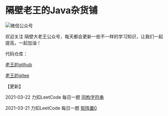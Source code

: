 # 隔壁老王的Java杂货铺

![微信公众号](./logo.png)

欢迎关注 隔壁大老王公众号，每天都会更新一些不一样的学习知识，让我们一起提高，一起加油！



代码仓库：

 [老王的github](https://www.github.com/get2bad)

 [老王的gitee](https://www.gitee.com/get2bad)



【更新】

2021-03-22 力扣LeetCode 每日一题 [同构字符串](./docs/算法/同构字符串.md)

2021-03-21 力扣LeetCode 每日一题 [矩阵置0](./docs/算法/矩阵置0.md)

